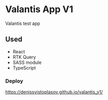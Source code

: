 # Valantis App V1
Valantis test app

## Used
- React
- RTK Query
- SASS module
- TypeScript

### Deploy
https://denissvistoplasov.github.io/valantis_v1/

